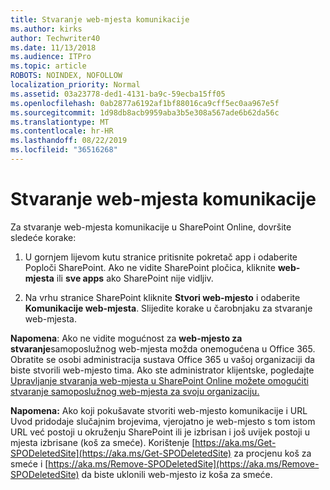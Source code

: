 ```yaml
---
title: Stvaranje web-mjesta komunikacije
ms.author: kirks
author: Techwriter40
ms.date: 11/13/2018
ms.audience: ITPro
ms.topic: article
ROBOTS: NOINDEX, NOFOLLOW
localization_priority: Normal
ms.assetid: 03a23778-ded1-4131-ba9c-59ecba15ff05
ms.openlocfilehash: 0ab2877a6192af1bf88016ca9cff5ec0aa967e5f
ms.sourcegitcommit: 1d98db8acb9959aba3b5e308a567ade6b62da56c
ms.translationtype: MT
ms.contentlocale: hr-HR
ms.lasthandoff: 08/22/2019
ms.locfileid: "36516268"
---
```

# <a name="create-a-communication-site"></a>Stvaranje web-mjesta komunikacije

Za stvaranje web-mjesta komunikacije u SharePoint Online, dovršite sledeće korake: 
  
1. U gornjem lijevom kutu stranice pritisnite pokretač app i odaberite Poploči SharePoint. Ako ne vidite SharePoint pločica, kliknite **web-mjesta** ili **sve apps** ako SharePoint nije vidljiv. 
    
2. Na vrhu stranice SharePoint kliknite **Stvori web-mjesto** i odaberite **Komunikacije web-mjesta**. Slijedite korake u čarobnjaku za stvaranje web-mjesta. 
    
 **Napomena**: Ako ne vidite mogućnost za **web-mjesto za stvaranje**samoposlužnog web-mjesta možda onemogućena u Office 365. Obratite se osobi administracija sustava Office 365 u vašoj organizaciji da biste stvorili web-mjesto tima. Ako ste administrator klijentske, pogledajte [Upravljanje stvaranja web-mjesta u SharePoint Online možete omogućiti stvaranje samoposlužnog web-mjesta za svoju organizaciju.](https://go.microsoft.com/fwlink/?linkid=2018780)
  
 **Napomena:** Ako koji pokušavate stvoriti web-mjesto komunikacije i URL Uvod pridodaje slučajnim brojevima, vjerojatno je web-mjesto s tom istom URL već postoji u okruženju SharePoint ili je izbrisan i još uvijek postoji u mjesta izbrisane (koš za smeće). Korištenje [https://aka.ms/Get-SPODeletedSite](https://aka.ms/Get-SPODeletedSite) za procjenu koš za smeće i [https://aka.ms/Remove-SPODeletedSite](https://aka.ms/Remove-SPODeletedSite) da biste uklonili web-mjesto iz koša za smeće. 
  

